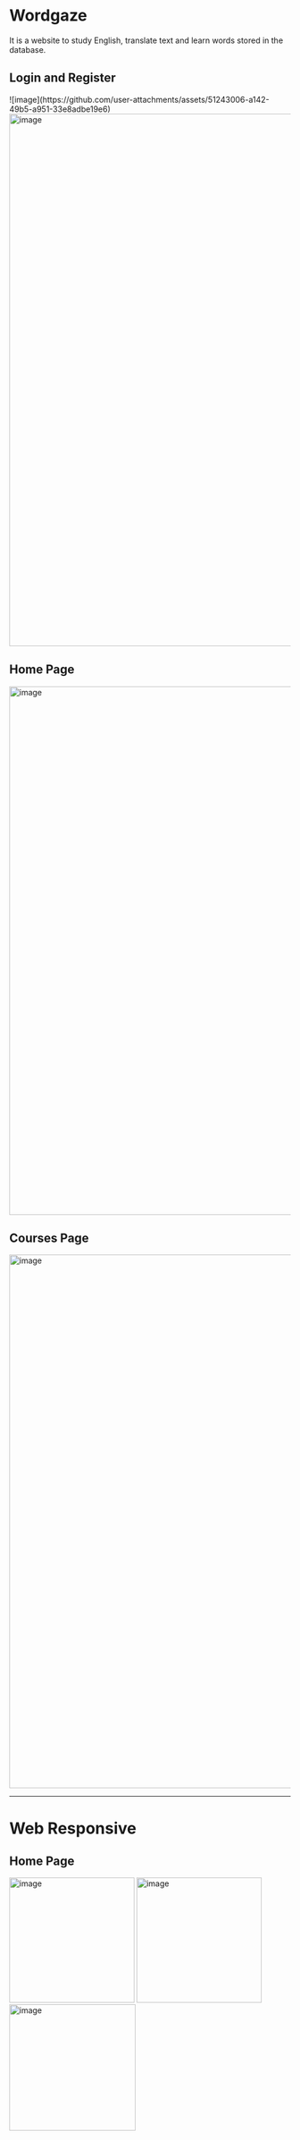 # Wordgaze
It is a website to study English, translate text and learn words stored in the database.

<h2>Login and Register</h2>
![image](https://github.com/user-attachments/assets/51243006-a142-49b5-a951-33e8adbe19e6)



<img width="953" alt="image" src="https://github.com/soniarr234/App-Word/assets/104136134/708a5e76-ce9a-45ef-b771-f2dec1be68ba">

<h2>Home Page</h2>
<img width="946" alt="image" src="https://github.com/soniarr234/App-Word/assets/104136134/123f70b5-9ab7-4ab5-a108-c1ac79256887">

<h2>Courses Page</h2>
<img width="955" alt="image" src="https://github.com/soniarr234/App-Word/assets/104136134/0d3aa1df-8537-4e53-b358-2f9934ff5700">

---

<h1>Web Responsive</h1>
<h2>Home Page</h2>
<img width="224" alt="image" src="https://github.com/soniarr234/App-Word/assets/104136134/f8c0a05b-2fa0-4e1c-af40-db2254db36f1">
<img width="224" alt="image" src="https://github.com/soniarr234/App-Word/assets/104136134/8ec60fa5-3332-454a-88f0-f2229af8328d">
<img width="226" alt="image" src="https://github.com/soniarr234/App-Word/assets/104136134/6c49ca98-96f3-499c-b7c1-154b0e84434b">
